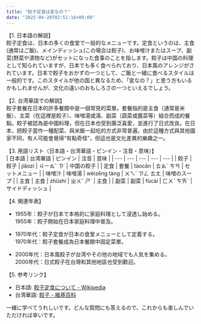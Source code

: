 ```yaml
---
title: "餃子定食は変なの？"
date: "2025-04-20T02:51:16+09:00"
---
```


【1. 日本語の解説】  
餃子定食は、日本の多くの食堂で一般的なメニューです。定食というのは、主食(通常はご飯)、メインディッシュ(この場合は餃子)、お味噌汁またはスープ、副菜(野菜や漬物など)がセットになった食事のことを指します。餃子は中国の料理として知られていますが、日本でも多く食べられており、日本風のアレンジがされています。日本で餃子をおかずの一つとして、ご飯と一緒に食べるスタイルは一般的です。このスタイルが他の国と異なるため、「変なの？」と思う方もいるかもしれませんが、文化の違いのおもしろさの一つといえるでしょう。

【2. 台湾華語での解説】  
餃子套餐在日本的許多餐館中是一個常見的菜單。套餐指的是主食（通常是米飯）、主菜（在這裡是餃子）、味噌湯或湯、副菜（蔬菜或醬菜等）組合而成的餐點。餃子被認為是中國料理，但在日本也受到廣泛喜愛，並進行了日式改良。在日本，把餃子當作一種配菜、與米飯一起吃的方式非常普遍。由於這種方式與其他國家不同，有人可能會覺得“有點奇怪”，但這也是文化差異的樂趣之一。

【3. 用語リスト（日本語・台湾華語・ピンイン・注音・意味）】  
| 日本語 | 台湾華語 | ピンイン | 注音 | 意味 |
| --- | --- | --- | --- | --- |
| 餃子 | 餃子 | jiǎozi | ㄐㄧㄠˇ ㄗ˙ | 中国の餃子 |
| 定食 | 套餐 | tàocān | ㄊㄠˋ ㄘㄢ | セットメニュー |
| 味噌汁 | 味噌湯 | wèizēng tāng | ㄨㄟˋ ㄗㄥ ㄊㄤ | 味噌のスープ |
| 主食 | 主食 | zhǔshí | ㄓㄨˇ ㄕˊ | 主食 |
| 副菜 | 副菜 | fùcài | ㄈㄨˋ ㄘㄞˋ | サイドディッシュ |

【4. 関連年表】  
- 1955年：餃子が日本で本格的に家庭料理として浸透し始める。  
1955年：餃子開始在日本家庭料理中普及。

- 1970年代：餃子定食が日本の食堂メニューとして定着する。  
1970年代：餃子套餐成為日本餐館中固定菜單。

- 2000年代：日本風餃子が台湾やその他の地域でも人気を集める。  
2000年代：日式餃子在台灣和其他地區也受到歡迎。

【5. 参考リンク】  
- 日本語: [餃子定食について - Wikipedia](https://ja.wikipedia.org/wiki/%E9%A4%83%E5%AD%90)
- 台湾華語: [餃子 - 維基百科](https://zh.wikipedia.org/wiki/%E9%A4%83%E5%AD%90)

一緒に学べてうれしいです。どんな質問にも答えるので、これからも楽しんでいただければ幸いです。